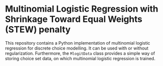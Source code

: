 # Multinomial Logistic Regression with Shrinkage Toward Equal Weights (STEW) penalty

This repository contains a Python implementation of multinomial logistic regression for discrete choice modelling. It can be used with or without regularization.
Furthermore, the `MlogitData` class provides a simple way of storing choice set data, on which multinomial logistic regression is trained. 







